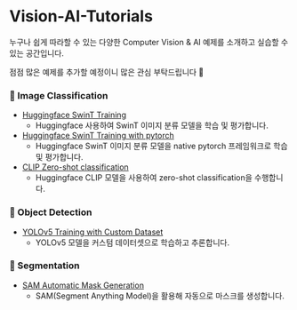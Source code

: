 # Vision-AI-Tutorials

누구나 쉽게 따라할 수 있는 다양한 Computer Vision & AI 예제를 소개하고 실습할 수 있는 공간입니다. 

점점 많은 예제를 추가할 예정이니 많은 관심 부탁드립니다 🤗

### 📌 Image Classification
- [Huggingface SwinT Training](Image-Classification/SwinT_image_classification.ipynb)
  - Huggingface 사용하여 SwinT 이미지 분류 모델을 학습 및 평가합니다.
- [Huggingface SwinT Training with pytorch](Image-Classification/SwinT_image_classification_with_pytorch.ipynb)
  - Huggingface SwinT 이미지 분류 모델을 native pytorch 프레임워크로 학습 및 평가합니다.
- [CLIP Zero-shot classification](Image-Classification/CLIP_Zero_shot_Classification.ipynb)
  - Huggingface CLIP 모델을 사용하여 zero-shot classification을 수행합니다.
  
### 📌 Object Detection
- [YOLOv5 Training with Custom Dataset](Object-Detection/YOLOv5_training_custom_dataset.ipynb)
  - YOLOv5 모델을 커스텀 데이터셋으로 학습하고 추론합니다.

### 📌 Segmentation
- [SAM Automatic Mask Generation](Segmentation/SAM_Automatic.ipynb)
  - SAM(Segment Anything Model)을 활용해 자동으로 마스크를 생성합니다.
  
